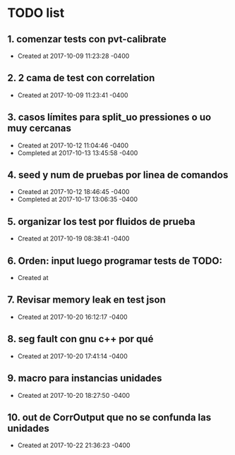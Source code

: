 # TODO list
## 1. comenzar tests con pvt-calibrate
- Created at   2017-10-09 11:23:28 -0400

## 2. 2 cama de test con correlation
- Created at   2017-10-09 11:23:41 -0400

## 3. casos límites para split_uo pressiones o uo muy cercanas
- Created at   2017-10-12 11:04:46 -0400
- Completed at 2017-10-13 13:45:58 -0400

## 4. seed y num de pruebas por linea de comandos
- Created at   2017-10-12 18:46:45 -0400
- Completed at 2017-10-17 13:06:35 -0400

## 5. organizar los test por fluidos de prueba
- Created at   2017-10-19 08:38:41 -0400

## 6. Orden: input luego programar tests de TODO: 
- Created at   

## 7. Revisar memory leak en test json
- Created at   2017-10-20 16:12:17 -0400

## 8. seg fault con gnu c++ por qué
- Created at   2017-10-20 17:41:14 -0400

## 9. macro para instancias unidades
- Created at   2017-10-20 18:27:50 -0400

## 10. out de CorrOutput que no se confunda las unidades
- Created at   2017-10-22 21:36:23 -0400

